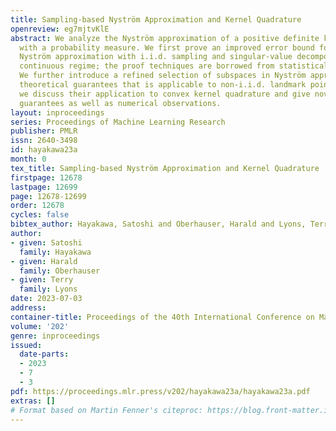 ```yaml
---
title: Sampling-based Nyström Approximation and Kernel Quadrature
openreview: eg7mjtvKlE
abstract: We analyze the Nyström approximation of a positive definite kernel associated
  with a probability measure. We first prove an improved error bound for the conventional
  Nyström approximation with i.i.d. sampling and singular-value decomposition in the
  continuous regime; the proof techniques are borrowed from statistical learning theory.
  We further introduce a refined selection of subspaces in Nyström approximation with
  theoretical guarantees that is applicable to non-i.i.d. landmark points. Finally,
  we discuss their application to convex kernel quadrature and give novel theoretical
  guarantees as well as numerical observations.
layout: inproceedings
series: Proceedings of Machine Learning Research
publisher: PMLR
issn: 2640-3498
id: hayakawa23a
month: 0
tex_title: Sampling-based Nyström Approximation and Kernel Quadrature
firstpage: 12678
lastpage: 12699
page: 12678-12699
order: 12678
cycles: false
bibtex_author: Hayakawa, Satoshi and Oberhauser, Harald and Lyons, Terry
author:
- given: Satoshi
  family: Hayakawa
- given: Harald
  family: Oberhauser
- given: Terry
  family: Lyons
date: 2023-07-03
address: 
container-title: Proceedings of the 40th International Conference on Machine Learning
volume: '202'
genre: inproceedings
issued:
  date-parts:
  - 2023
  - 7
  - 3
pdf: https://proceedings.mlr.press/v202/hayakawa23a/hayakawa23a.pdf
extras: []
# Format based on Martin Fenner's citeproc: https://blog.front-matter.io/posts/citeproc-yaml-for-bibliographies/
---
```

